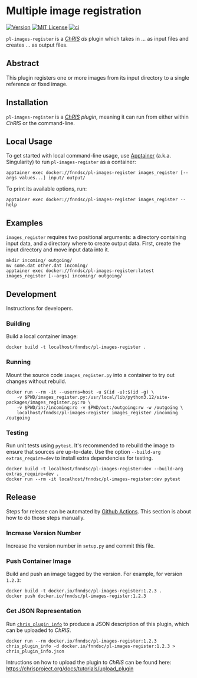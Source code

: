 # Multiple image registration

[![Version](https://img.shields.io/docker/v/fnndsc/pl-images-register?sort=semver)](https://hub.docker.com/r/fnndsc/pl-images-register)
[![MIT License](https://img.shields.io/github/license/fnndsc/pl-images-register)](https://github.com/FNNDSC/pl-images-register/blob/main/LICENSE)
[![ci](https://github.com/FNNDSC/pl-images-register/actions/workflows/ci.yml/badge.svg)](https://github.com/FNNDSC/pl-images-register/actions/workflows/ci.yml)

`pl-images-register` is a [_ChRIS_](https://chrisproject.org/)
_ds_ plugin which takes in ...  as input files and
creates ... as output files.

## Abstract

This plugin registers one or more images from its input directory to a single reference or fixed image.

## Installation

`pl-images-register` is a _[ChRIS](https://chrisproject.org/) plugin_, meaning it can
run from either within _ChRIS_ or the command-line.

## Local Usage

To get started with local command-line usage, use [Apptainer](https://apptainer.org/)
(a.k.a. Singularity) to run `pl-images-register` as a container:

```shell
apptainer exec docker://fnndsc/pl-images-register images_register [--args values...] input/ output/
```

To print its available options, run:

```shell
apptainer exec docker://fnndsc/pl-images-register images_register --help
```

## Examples

`images_register` requires two positional arguments: a directory containing
input data, and a directory where to create output data.
First, create the input directory and move input data into it.

```shell
mkdir incoming/ outgoing/
mv some.dat other.dat incoming/
apptainer exec docker://fnndsc/pl-images-register:latest images_register [--args] incoming/ outgoing/
```

## Development

Instructions for developers.

### Building

Build a local container image:

```shell
docker build -t localhost/fnndsc/pl-images-register .
```

### Running

Mount the source code `images_register.py` into a container to try out changes without rebuild.

```shell
docker run --rm -it --userns=host -u $(id -u):$(id -g) \
    -v $PWD/images_register.py:/usr/local/lib/python3.12/site-packages/images_register.py:ro \
    -v $PWD/in:/incoming:ro -v $PWD/out:/outgoing:rw -w /outgoing \
    localhost/fnndsc/pl-images-register images_register /incoming /outgoing
```

### Testing

Run unit tests using `pytest`.
It's recommended to rebuild the image to ensure that sources are up-to-date.
Use the option `--build-arg extras_require=dev` to install extra dependencies for testing.

```shell
docker build -t localhost/fnndsc/pl-images-register:dev --build-arg extras_require=dev .
docker run --rm -it localhost/fnndsc/pl-images-register:dev pytest
```

## Release

Steps for release can be automated by [Github Actions](.github/workflows/ci.yml).
This section is about how to do those steps manually.

### Increase Version Number

Increase the version number in `setup.py` and commit this file.

### Push Container Image

Build and push an image tagged by the version. For example, for version `1.2.3`:

```
docker build -t docker.io/fnndsc/pl-images-register:1.2.3 .
docker push docker.io/fnndsc/pl-images-register:1.2.3
```

### Get JSON Representation

Run [`chris_plugin_info`](https://github.com/FNNDSC/chris_plugin#usage)
to produce a JSON description of this plugin, which can be uploaded to _ChRIS_.

```shell
docker run --rm docker.io/fnndsc/pl-images-register:1.2.3 chris_plugin_info -d docker.io/fnndsc/pl-images-register:1.2.3 > chris_plugin_info.json
```

Intructions on how to upload the plugin to _ChRIS_ can be found here:
https://chrisproject.org/docs/tutorials/upload_plugin

